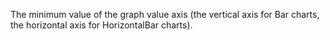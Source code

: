The minimum value of the graph value axis (the vertical axis for Bar charts, the horizontal axis for HorizontalBar charts).
